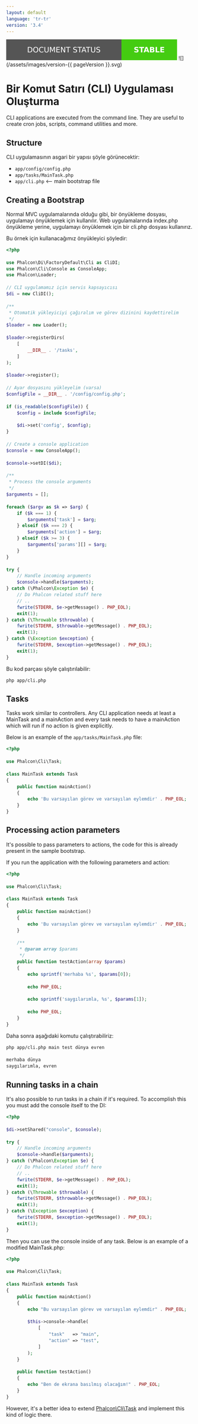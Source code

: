 ```yaml
---
layout: default
language: 'tr-tr'
version: '3.4'
---
```

![](/assets/images/document-status-stable-success.svg) ![](/assets/images/version-{{ pageVersion }}.svg)
<a name='creating-cli-application'></a>

# Bir Komut Satırı (CLI) Uygulaması Oluşturma

CLI applications are executed from the command line. They are useful to create cron jobs, scripts, command utilities and more.

<a name='structure'></a>

## Structure

CLI uygulamasının asgari bir yapısı şöyle görünecektir:

* `app/config/config.php`
* `app/tasks/MainTask.php`
* `app/cli.php` <-- main bootstrap file

<a name='creating-bootstrap'></a>

## Creating a Bootstrap

Normal MVC uygulamalarında olduğu gibi, bir önyükleme dosyası, uygulamayı önyüklemek için kullanılır. Web uygulamalarında index.php önyükleme yerine, uygulamayı önyüklemek için bir cli.php dosyası kullanırız.

Bu örnek için kullanacağımız önyükleyici şöyledir:

```php
<?php

use Phalcon\Di\FactoryDefault\Cli as CliDI;
use Phalcon\Cli\Console as ConsoleApp;
use Phalcon\Loader;

// CLI uygulamamız için servis kapsayıcısı 
$di = new CliDI();

/**
 * Otomatik yükleyiciyi çağıralım ve görev dizinini kaydettirelim
 */
$loader = new Loader();

$loader->registerDirs(
    [
        __DIR__ . '/tasks',
    ]
);

$loader->register();

// Ayar dosyasını yükleyelim (varsa)
$configFile = __DIR__ . '/config/config.php';

if (is_readable($configFile)) {
    $config = include $configFile;

    $di->set('config', $config);
}

// Create a console application
$console = new ConsoleApp();

$console->setDI($di);

/**
 * Process the console arguments
 */
$arguments = [];

foreach ($argv as $k => $arg) {
    if ($k === 1) {
        $arguments['task'] = $arg;
    } elseif ($k === 2) {
        $arguments['action'] = $arg;
    } elseif ($k >= 3) {
        $arguments['params'][] = $arg;
    }
}

try {
    // Handle incoming arguments
    $console->handle($arguments);
} catch (\Phalcon\Exception $e) {
    // Do Phalcon related stuff here
    // ..
    fwrite(STDERR, $e->getMessage() . PHP_EOL);
    exit(1);
} catch (\Throwable $throwable) {
    fwrite(STDERR, $throwable->getMessage() . PHP_EOL);
    exit(1);
} catch (\Exception $exception) {
    fwrite(STDERR, $exception->getMessage() . PHP_EOL);
    exit(1);
}
```

Bu kod parçası şöyle çalıştırılabilir:

```bash
php app/cli.php
```

<a name='tasks'></a>

## Tasks

Tasks work similar to controllers. Any CLI application needs at least a MainTask and a mainAction and every task needs to have a mainAction which will run if no action is given explicitly.

Below is an example of the `app/tasks/MainTask.php` file:

```php
<?php

use Phalcon\Cli\Task;

class MainTask extends Task
{
    public function mainAction()
    {
        echo 'Bu varsayılan görev ve varsayılan eylemdir' . PHP_EOL;
    }
}
```

<a name='processing-action-parameters'></a>

## Processing action parameters

It's possible to pass parameters to actions, the code for this is already present in the sample bootstrap.

If you run the application with the following parameters and action:

```php
<?php

use Phalcon\Cli\Task;

class MainTask extends Task
{
    public function mainAction()
    {
        echo 'Bu varsayılan görev ve varsayılan eylemdir' . PHP_EOL;
    }

    /**
     * @param array $params
     */
    public function testAction(array $params)
    {
        echo sprintf('merhaba %s', $params[0]);

        echo PHP_EOL;

        echo sprintf('saygılarımla, %s', $params[1]);

        echo PHP_EOL;
    }
}
```

Daha sonra aşağıdaki komutu çalıştırabiliriz:

```bash
php app/cli.php main test dünya evren

merhaba dünya
saygılarımla, evren
```

<a name='running-tasks-chain'></a>

## Running tasks in a chain

It's also possible to run tasks in a chain if it's required. To accomplish this you must add the console itself to the DI:

```php
<?php

$di->setShared("console", $console);

try {
    // Handle incoming arguments
    $console->handle($arguments);
} catch (\Phalcon\Exception $e) {
    // Do Phalcon related stuff here
    // ..
    fwrite(STDERR, $e->getMessage() . PHP_EOL);
    exit(1);
} catch (\Throwable $throwable) {
    fwrite(STDERR, $throwable->getMessage() . PHP_EOL);
    exit(1);
} catch (\Exception $exception) {
    fwrite(STDERR, $exception->getMessage() . PHP_EOL);
    exit(1);
}
```

Then you can use the console inside of any task. Below is an example of a modified MainTask.php:

```php
<?php

use Phalcon\Cli\Task;

class MainTask extends Task
{
    public function mainAction()
    {
        echo "Bu varsayılan görev ve varsayılan eylemdir" . PHP_EOL;

        $this->console->handle(
            [
                "task"   => "main",
                "action" => "test",
            ]
        );
    }

    public function testAction()
    {
        echo "Ben de ekrana basılmış olacağım!" . PHP_EOL;
    }
}
```

However, it's a better idea to extend [Phalcon\Cli\Task](api/Phalcon_Cli) and implement this kind of logic there.
